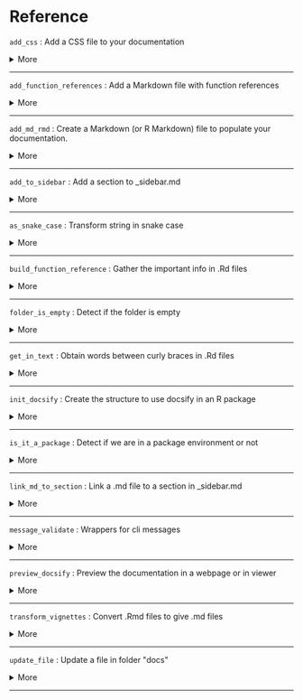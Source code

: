 # Reference


`add_css` : Add a CSS file to your documentation
 <details>
 <summary> More </summary> 
 
 **Usage:** 
 ``` 
add_css(name = NULL, open = TRUE)

 ``` 
 
 **Arguments:** 
* `name`: Name to give to the CSS file you want to create. If `NULL`, the file will be named `custom.css`
 
* `open`: Open or not the file created. Default is TRUE.
 


 **Examples:** 
 ```

library(docsifier)

# Create a test folder and a test package for the example

test_folder <- tempdir()
setwd(test_folder)
devtools::create("dummy")
setwd("dummy")

# Generate the minimal documentation for docsify.js

init_docsify()

# Create "custom.css"  in "/docs/_assets/css"

add_css()
 ```
 </details> 
 
--- 
 
`add_function_references` : Add a Markdown file with function references
 <details>
 <summary> More </summary> 
 
 **Usage:** 
 ``` 
add_function_references(include_internal = TRUE)

 ``` 
 
 **Arguments:** 
* `include_internal`: Boolean indicating if you want to include the documentation of internal (i.e non-exported functions). Default is TRUE. See Details.
 


 **Examples:** 
 ```

library(docsifier)

# Create a test folder and a test package for the example

test_folder <- tempdir()
setwd(test_folder)
devtools::create("dummy")
setwd("dummy")

# Generate the minimal documentation for docsify.js

init_docsify(add_reference = FALSE)

# Generate the "Reference" page in the documentation

add_function_references()
 ```
 </details> 
 
--- 
 
`add_md_rmd` : Create a Markdown (or R Markdown) file to populate your documentation.
 <details>
 <summary> More </summary> 
 
 **Usage:** 
 ``` 
add_md(name, open = TRUE)

add_rmd(name, open = TRUE)

 ``` 
 
 **Arguments:** 
* `name`: Name of the .md (or .Rmd) file to create. If the file already exists, it will return an error.
 
* `open`: Open or not the files created. Default is TRUE.
 


 **Examples:** 
 ```

library(docsifier)

# Create a test folder and a test package for the example

test_folder <- tempdir()
setwd(test_folder)
devtools::create("dummy")
setwd("dummy")

# Generate the minimal documentation for docsify.js

init_docsify()

# Create a new .md in "/docs"

add_md("test")

# Will output an error because "test.md" already exists

add_md("test")
 ```
 </details> 
 
--- 
 
`add_to_sidebar` : Add a section to _sidebar.md
 <details>
 <summary> More </summary> 
 
 **Usage:** 
 ``` 
add_to_sidebar(section_name, subsection_name = NULL, subsection_md_file = NULL)

 ``` 
 
 **Arguments:** 
* `section_name`: Name of the section created with this file. If NULL, the name of the file is used.
 
* `filename`: Name of the file to add, must be a Markdown (.md) file
 


 </details> 
 
--- 
 
`as_snake_case` : Transform string in snake case
 <details>
 <summary> More </summary> 
 
 **Usage:** 
 ``` 
as_snake_case(x)

 ``` 
 
 **Arguments:** 
* `x`: String to transform
 


 </details> 
 
--- 
 
`build_function_reference` : Gather the important info in .Rd files
 <details>
 <summary> More </summary> 
 
 **Usage:** 
 ``` 
build_function_reference(include_internal = TRUE)

 ``` 
 
 </details> 
 
--- 
 
`folder_is_empty` : Detect if the folder is empty
 <details>
 <summary> More </summary> 
 
 **Usage:** 
 ``` 
folder_is_empty(x)

 ``` 
 
 **Arguments:** 
* `x`: Name of the folder
 


 </details> 
 
--- 
 
`get_in_text` : Obtain words between curly braces in .Rd files
 <details>
 <summary> More </summary> 
 
 **Usage:** 
 ``` 
get_in_text(item, text)

 ``` 
 
 **Arguments:** 
* `item`: Text from which to extract.
 
* `text`: NA
 


 </details> 
 
--- 
 
`init_docsify` : Create the structure to use docsify in an R package
 <details>
 <summary> More </summary> 
 
 **Usage:** 
 ``` 
init_docsify(
  open = TRUE,
  add_reference = TRUE,
  include_internal = FALSE,
  readme_as_homepage = TRUE,
  add_news = TRUE
)

 ``` 
 
 **Arguments:** 
* `open`: Boolean indicating whether to open the HTML and Markdown files created. Default is TRUE.
 
* `add_reference`: Boolean indicating whether to add a Markdown file containing function references, i.e the list of functions (and their title and arguments) exported by the package. Default is TRUE.
 
* `include_internal`: Boolean indicating if you want to include the documentation of internal (i.e non-exported functions). This requires `add_reference` to be TRUE. Default is TRUE. See Details.
 


 **Examples:** 
 ```

library(docsifier)

# Create a test folder and a test package for the example

test_folder <- tempdir()
setwd(test_folder)
devtools::create("dummy")
setwd("dummy")

# Generate the minimal documentation for docsify.js

init_docsify()
 ```
 </details> 
 
--- 
 
`is_it_a_package` : Detect if we are in a package environment or not
 <details>
 <summary> More </summary> 
 
 **Usage:** 
 ``` 
is_it_a_package()

 ``` 
 
 </details> 
 
--- 
 
`link_md_to_section` : Link a .md file to a section in _sidebar.md
 <details>
 <summary> More </summary> 
 
 **Usage:** 
 ``` 
link_md_to_section(md_file, section_name)

 ``` 
 
 **Arguments:** 
* `md_file`: Name of the .md file to link
 
* `section_name`: Name of the section to which link the .md file
 


 </details> 
 
--- 
 
`message_validate` : Wrappers for cli messages
 <details>
 <summary> More </summary> 
 
 **Usage:** 
 ``` 
message_validate(x)

 ``` 
 
 **Arguments:** 
* `x`: Message (character vector)
 


 </details> 
 
--- 
 
`preview_docsify` : Preview the documentation in a webpage or in viewer
 <details>
 <summary> More </summary> 
 
 **Usage:** 
 ``` 
preview_docsify()

 ``` 
 
 **Examples:** 
 ```

library(docsifier)

# Create a test folder and a test package for the example

test_folder <- tempdir()
setwd(test_folder)
devtools::create("dummy")
setwd("dummy")

# Generate the minimal documentation for docsify.js

init_docsify()

# Run the preview

preview_docsify()
 ```
 </details> 
 
--- 
 
`transform_vignettes` : Convert .Rmd files to give .md files
 <details>
 <summary> More </summary> 
 
 **Usage:** 
 ``` 
transform_vignettes()

 ``` 
 
 </details> 
 
--- 
 
`update_file` : Update a file in folder "docs"
 <details>
 <summary> More </summary> 
 
 **Usage:** 
 ``` 
update_file(filename, name_in_doc = NULL)

 ``` 
 
 **Arguments:** 
* `filename`: Name of the file which is up-to-date.
 
* `name_in_doc`: Name of the file to be updated in "docs".
 


 </details> 
 
--- 
 
